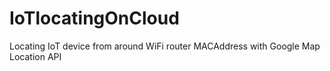 # IoTlocatingOnCloud
Locating IoT device from around WiFi router MACAddress with Google Map Location API
